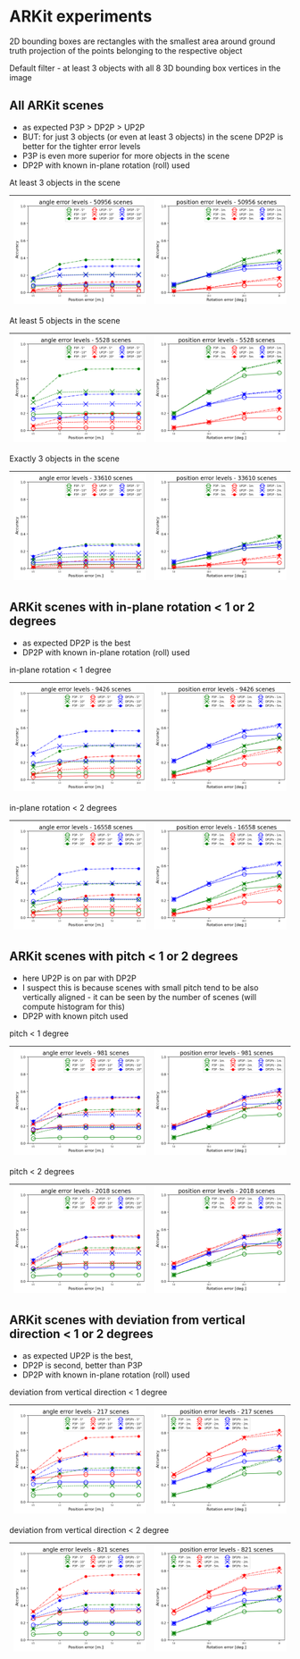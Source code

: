  # ARKit experiments
 
2D bounding boxes are rectangles with the smallest area around ground truth projection of the points belonging to the respective object

Default filter - at least 3 objects with all 8 3D bounding box vertices in the image

## All ARKit scenes
 
* as expected P3P > DP2P > UP2P
* BUT: for just 3 objects (or even at least 3 objects) in the scene DP2P is better for the tighter error levels
* P3P is even more superior for more objects in the scene
* DP2P with known in-plane rotation (roll) used

At least 3 objects in the scene 

| ![angle error levels](./data/comp_arkit_general_min=3points_angle_error_levels.png) | ![position error levels](./data/comp_arkit_general_min=3points_position_error_levels.png) |
|--------------------------------------------------------------------------------------|---------------------------------------------------------------------------------------|

At least 5 objects in the scene 

| ![angle error levels](./data/comp_arkit_general_min=5points_angle_error_levels.png) | ![position error levels](./data/comp_arkit_general_min=5points_position_error_levels.png) |
|--------------------------------------------------------------------------------------|-----------------------------------------------------------------------------------------|

Exactly 3 objects in the scene 

| ![angle error levels](./data/comp_arkit_general_just=3points_angle_error_levels.png) | ![position error levels](./data/comp_arkit_general_just=3points_position_error_levels.png) |
|---------------------------------------------------------------------------------------|------------------------------------------------------------------------------------------|


## ARKit scenes with in-plane rotation < 1 or 2 degrees
 
* as expected DP2P is the best
* DP2P with known in-plane rotation (roll) used

in-plane rotation < 1 degree 

| ![angle error levels](./data/comp_arkit_mrs=DP2Px_deviation=1.0_min=3pointsangle_error_levels.png) | ![position error levels](./data/comp_arkit_mrs=DP2Px_deviation=1.0_min=3pointsposition_error_levels.png) |
|-----------------------------------------------------------------------------------------------------|---------------------------------------------------------------------------------------------------------------|

in-plane rotation < 2 degrees 

| ![angle error levels](./data/comp_arkit_mrs=DP2Px_deviation=2.0_min=3pointsangle_error_levels.png) | ![position error levels](./data/comp_arkit_mrs=DP2Px_deviation=2.0_min=3pointsposition_error_levels.png) |
|-----------------------------------------------------------------------------------------------------|-----------------------------------------------------------------------------------------------------------|


## ARKit scenes with pitch < 1 or 2 degrees
 
* here UP2P is on par with DP2P
* I suspect this is because scenes with small pitch tend to be also vertically aligned - it can be seen by the number of scenes (will compute histogram for this) 
* DP2P with known pitch used


pitch < 1 degree 

| ![angle error levels](./data/comp_arkit_mrs=DP2Pz_deviation=1.0_min=3pointsangle_error_levels.png) | ![position error levels](./data/comp_arkit_mrs=DP2Pz_deviation=1.0_min=3pointsposition_error_levels.png) |
|-----------------------------------------------------------------------------------------------------|-----------------------------------------------------------------------------------------------------------|

pitch < 2 degrees 

| ![angle error levels](./data/comp_arkit_mrs=DP2Pz_deviation=2.0_min=3pointsangle_error_levels.png) | ![position error levels](./data/comp_arkit_mrs=DP2Pz_deviation=2.0_min=3pointsposition_error_levels.png) |
|-----------------------------------------------------------------------------------------------------|-----------------------------------------------------------------------------------------------------------|


## ARKit scenes with deviation from vertical direction < 1 or 2 degrees
 
* as expected UP2P is the best, 
* DP2P is second, better than P3P
* DP2P with known in-plane rotation (roll) used

deviation from vertical direction < 1 degree 

| ![angle error levels](./data/comp_arkit_mrs=UP2P_deviation=1.0_min=3pointsangle_error_levels.png) | ![position error levels](./data/comp_arkit_mrs=UP2P_deviation=1.0_min=3pointsposition_error_levels.png) |
|----------------------------------------------------------------------------------------------------|-----------------------------------------------------------------------------------------------------------|

deviation from vertical direction < 2 degree 

| ![angle error levels](./data/comp_arkit_mrs=UP2P_deviation=2.0_min=3pointsangle_error_levels.png) | ![position error levels](./data/comp_arkit_mrs=UP2P_deviation=2.0_min=3pointsposition_error_levels.png) |
|----------------------------------------------------------------------------------------------------|----------------------------------------------------------------------------------------------------------|
